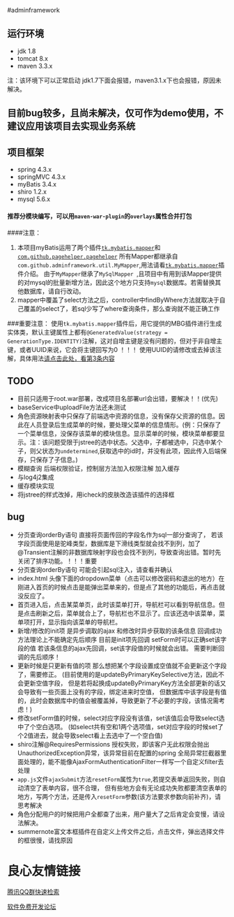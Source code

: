 #adminframework

## 运行环境
- jdk 1.8
- tomcat 8.x
- maven 3.3.x

注：该环境下可以正常启动
jdk1.7下面会报错，maven3.1.x下也会报错，原因未解决。

## 目前bug较多，且尚未解决，仅可作为demo使用，不建议应用该项目去实现业务系统

## 项目框架
- spring 4.3.x
- springMVC 4.3.x
- myBatis 3.4.x
- shiro 1.2.x
- mysql 5.6.x

#### 推荐分模块编写，可以用`maven-war-plugin`的`overlays`属性合并打包

####注意：
1. 本项目myBatis运用了两个插件[`tk.mybatis.mapper`](https://github.com/abel533/Mapper)和[`com.github.pagehelper.pagehelper`](https://github.com/pagehelper/Mybatis-PageHelper) 所有Mapper都继承自`com.github.adminframework.util.MyMapper`,用法请看[`tk.mybatis.mapper`](https://github.com/abel533/Mapper)插件介绍。
由于`MyMapper`继承了`MySqlMapper `,且项目中有用到该Mapper提供的对mysql的批量新增方法，因此这个地方只支持`mysql`数据库。若需替换其他数据库，请自行改动。
2. mapper中覆盖了select方法之后，controller中findByWhere方法就取决于自己覆盖的select了，若sql少写了where查询条件，那么查询就不能正确工作 

###重要注意：
使用`tk.mybatis.mapper`插件后，用它提供的MBG插件进行生成实体类，默认主键属性上都有`@GeneratedValue(strategy = GenerationType.IDENTITY)`注解，这对自增主键是没有问题的，但对于非自增主键，或者UUID来说，它会将主键回写为0 ！！！ 使用UUID的请修改或去掉该注解，具体用法[请点击此处，看第3条内容](http://git.oschina.net/free/Mapper/blob/master/wiki/mapper3/3.Use.md)

## TODO

- 目前只适用于root.war部署，改成项目名部署url会出错，要解决！！(优先)
- baseService中uploadFile方法还未测试
- 角色资源映射表中只保存了前端选中资源的信息，没有保存父资源的信息。因此在人员登录后生成菜单的时候，要处理父菜单的信息情形。(例：只保存了一个菜单信息，没保存该菜单的模块信息。显示菜单的时候，模块菜单都要显示。注：该问题受限于jstree的选中状态。父选中，子都被选中，只选中某个子，则父状态为`undetermined`,获取选中的id时，并没有此项，因此传入后端保存，只保存了子信息。)
- 模糊查询 后端权限验证，控制层方法加入权限注解 加入缓存
- 与log4j2集成
- 缓存模块实现
- 将jstree的样式改掉，用icheck的皮肤改造该插件的选择框

## bug
- 分页查询orderBy语句 直接将页面传回的字段名作为sql一部分查询了， 若该字段页面使用是驼峰类型，数据库是下滑线类型就会找不到列，加了@Transient注解的非数据库映射字段也会找不到列，导致查询出错。暂时先关闭了排序功能。！！！重要
- 分页查询orderBy语句 可能会引起sql注入，请查看并确认
- index.html 头像下面的dropdown菜单（点击可以修改密码和退出的地方）在刚进入首页的时候点击是能弹出菜单来的，但是点了其他的功能后，再点击就没反应了。
- 首页进入后，点击某菜单页，此时该菜单打开，导航栏可以看到导航信息。但是点击刷新之后，菜单就合上了，导航栏也不显示了。应该还选中该菜单，菜单项打开，显示指向该菜单的导航栏。
- 新增/修改的init项 是异步调取的ajax 和修改时异步获取的该条信息 回调成功方法理论上不能确定先后顺序
目前是init项先回调 setForm时可以正确set该字段的值 若该条信息的ajax先回调，set该字段值的时候就会出错。
需要判断回调的先后顺序！
- 更新时候是只更新有值的项  那么想把某个字段设置成空值就不会更新这个字段了，需要修正。
(目前使用的是updateByPrimaryKeySelective方法，因此不会更新空值字段，
但是若将起换成updateByPrimaryKey方法全部更新的话又会导致有一些页面上没有的字段，绑定进来时空值，
但数据库中该字段是有值的，此时会数据库中的值会被覆盖掉，导致更新了不必要的字段，该情况需考虑！)
- 修改setForm值的时候，select对应字段没有该值，set该值后会导致select选中了个空白选项。
(如select共有空和1两个选项值，set对应字段的时候set了个2值进去，就会导致select看上去选中了一个空白值)
- shiro注解@RequiresPermissions 授权失败，即该客户无此权限会抛出UnauthorizedException异常，该异常目前在配置的spring
全局异常拦截器里面处理的，能不能像AjaxFormAuthenticationFilter一样写一个自定义filter去处理
- `app.js`文件`ajaxSubmit`方法`resetForm`属性为`true`,若提交表单返回失败，则自动清空了表单内容，很不合理，
但有些地方会有无论成功失败都要清空表单的地方，写两个方法，还是传入`resetForm`参数(该方法要求参数向前补齐)，请思考解决
- 角色分配用户的时候把用户全都查了出来，用户量大了之后肯定会变慢，请设法解决。
- summernote富文本框插件在自定义上传文件之后，点击文件，弹出选择文件的框很慢，请找原因



 # 良心友情链接

[腾讯QQ群快速检索](http://u.720life.cn/s/8cf73f7c)

[软件免费开发论坛](http://u.720life.cn/s/bbb01dc0)